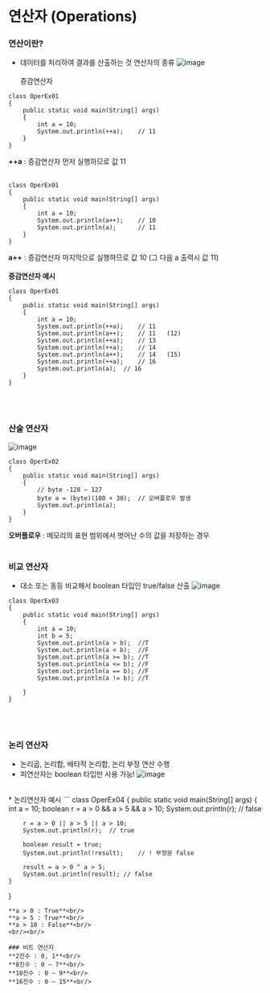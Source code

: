 # 연산자 (Operations)
### 연산이란?
* 데이터를 처리하여 결과를 산출하는 것
연산자의 종류
![image](https://github.com/rladbwls1/JAVA/assets/105581525/6e147b02-c0ac-4e82-b00f-dc2b1730008c)
</br></br>
증감연산자
```
class OperEx01 
{
	public static void main(String[] args) 
	{
		int a = 10;
		System.out.println(++a);	// 11
	}
}
```
**++a** : 증감연산자 먼저 실행하므로 값 11
 <br/><br/>
```
class OperEx01 
{
	public static void main(String[] args) 
	{
		int a = 10;
		System.out.println(a++);	// 10
		System.out.println(a);		// 11
	}
}
```
**a++** : 증감연산자 마지막으로 실행하므로 값 10 (그 다음 a 출력시 값 11)
 <br/><br/>
**증감연산자 예시**
```
class OperEx01 
{
	public static void main(String[] args) 
	{
		int a = 10;
		System.out.println(++a);	// 11
		System.out.println(a++);	// 11	(12)
		System.out.println(++a);	// 13
		System.out.println(++a);	// 14
		System.out.println(a++);	// 14	(15)
		System.out.println(++a);	// 16
		System.out.println(a);	// 16
	}
}
```
<br/><br/>
### 산술 연산자
![image](https://github.com/rladbwls1/JAVA/assets/105581525/8d10a56b-e227-4115-897a-13c665186b9b)
```
class OperEx02 
{
	public static void main(String[] args) 
	{
		// byte -128 ~ 127
		byte a = (byte)(100 + 30);	// 오버플로우 발생
		System.out.println(a);
	}
}
```
**오버플로우** : 메모리의 표현 범위에서 벗어난 수의 값을 저장하는 경우
<br/><br/>

### 비교 연산자
* 대소 또는 동등 비교해서 boolean 타입인 true/false 산출
![image](https://github.com/rladbwls1/JAVA/assets/105581525/d583266d-044a-46be-a68d-30dfc5e9866b)

```
class OperEx03  
{
	public static void main(String[] args) 
	{
		int a = 10;
		int b = 5;
		System.out.println(a > b);	//T
		System.out.println(a < b);	//F
		System.out.println(a >= b);	//T
		System.out.println(a <= b);	//F
		System.out.println(a == b);	//F
		System.out.println(a != b);	//T

	}
}
```
<br/><br/>

### 논리 연산자
* 논리곱, 논리합, 배타적 논리합, 논리 부정 연산 수행
* 피연산자는 boolean 타입만 사용 가능!
![image](https://github.com/rladbwls1/JAVA/assets/105581525/fe404966-17c5-4026-b1fc-db4dce0aa8ec)
<br/>
* 논리연산자 예시
```
class OperEx04 
{
	public static void main(String[] args) 
	{
		int a = 10;
		boolean r = a > 0 && a > 5 && a > 10;
		System.out.println(r);	// false

		r = a > 0 || a > 5 || a > 10;
		System.out.println(r);	// true

		boolean result = true;
		System.out.println(!result);	// ! 부정문 false

		result = a > 0 ^ a > 5;
		System.out.println(result);	// false
	}
}
```
**a > 0 : True**<br/>
**a > 5 : True**<br/>
**a > 10 : False**<br/>
<br/><br/>

### 비트 연산자
**2진수 : 0, 1**<br/>
**8진수 : 0 ~ 7**<br/>
**10진수 : 0 ~ 9**<br/>
**16진수 : 0 ~ 15**<br/>
